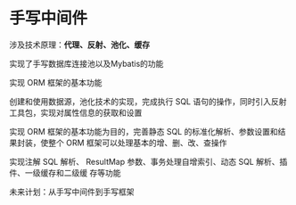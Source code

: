 # 手写中间件

涉及技术原理：**代理、反射、池化、缓存**

实现了手写数据库连接池以及Mybatis的功能

实现 ORM 框架的基本功能

创建和使用数据源，池化技术的实现，完成执行 SQL 语句的操作，同时引入反射工具包，实现对属性信息的获取和设置

实现 ORM 框架的基本功能为目的，完善静态 SQL 的标准化解析、参数设置和结果封装，使整个 ORM 框架可以处理基本的增、删、改、查操作

实现注解 SQL 解析、 ResultMap 参数、事务处理自增索引、动态 SQL 解析、插件、一级缓存和二级缓 存等功能


未来计划：从手写中间件到手写框架
